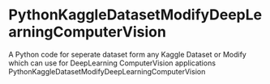 # PythonKaggleDatasetModifyDeepLearningComputerVision
A Python code for seperate dataset form any Kaggle Dataset or Modify which can use for DeepLearning ComputerVision applications
PythonKaggleDatasetModifyDeepLearningComputerVision
